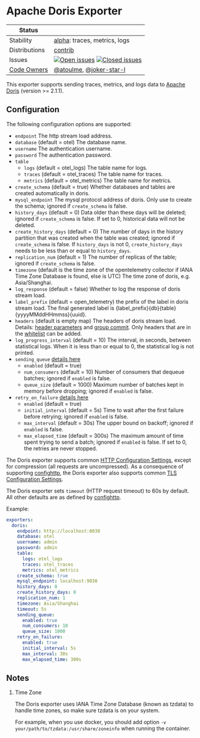# Apache Doris Exporter
<!-- status autogenerated section -->
| Status        |           |
| ------------- |-----------|
| Stability     | [alpha]: traces, metrics, logs   |
| Distributions | [contrib] |
| Issues        | [![Open issues](https://img.shields.io/github/issues-search/open-telemetry/opentelemetry-collector-contrib?query=is%3Aissue%20is%3Aopen%20label%3Aexporter%2Fdoris%20&label=open&color=orange&logo=opentelemetry)](https://github.com/open-telemetry/opentelemetry-collector-contrib/issues?q=is%3Aopen+is%3Aissue+label%3Aexporter%2Fdoris) [![Closed issues](https://img.shields.io/github/issues-search/open-telemetry/opentelemetry-collector-contrib?query=is%3Aissue%20is%3Aclosed%20label%3Aexporter%2Fdoris%20&label=closed&color=blue&logo=opentelemetry)](https://github.com/open-telemetry/opentelemetry-collector-contrib/issues?q=is%3Aclosed+is%3Aissue+label%3Aexporter%2Fdoris) |
| [Code Owners](https://github.com/open-telemetry/opentelemetry-collector-contrib/blob/main/CONTRIBUTING.md#becoming-a-code-owner)    | [@atoulme](https://www.github.com/atoulme), [@joker-star-l](https://www.github.com/joker-star-l) |

[alpha]: https://github.com/open-telemetry/opentelemetry-collector/blob/main/docs/component-stability.md#alpha
[contrib]: https://github.com/open-telemetry/opentelemetry-collector-releases/tree/main/distributions/otelcol-contrib
<!-- end autogenerated section -->

This exporter supports sending traces, metrics, and logs data to [Apache Doris](https://doris.apache.org/) (version >= 2.1.1). 

## Configuration

The following configuration options are supported:

* `endpoint` The http stream load address.
* `database` (default = otel) The database name.
* `username` The authentication username.
* `password` The authentication password.
* `table`
  * `logs` (default = otel_logs) The table name for logs.
  * `traces` (default = otel_traces) The table name for traces.
  * `metrics` (default = otel_metrics) The table name for metrics.
* `create_schema` (default = true) Whether databases and tables are created automatically in doris.
* `mysql_endpoint` The mysql protocol address of doris. Only use to create the schema; ignored if `create_schema` is false.
* `history_days` (default = 0) Data older than these days will be deleted; ignored if `create_schema` is false. If set to 0, historical data will not be deleted.
* `create_history_days` (default = 0) The number of days in the history partition that was created when the table was created; ignored if `create_schema` is false. If `history_days` is not 0, `create_history_days` needs to be less than or equal to `history_days`.
* `replication_num` (default = 1) The number of replicas of the table; ignored if `create_schema` is false.
* `timezone` (default is the time zone of the opentelemetry collector if IANA Time Zone Database is found, else is UTC) The time zone of doris, e.g. Asia/Shanghai.
* `log_response` (default = false) Whether to log the response of doris stream load.
* `label_prefix` (default = open_telemetry) the prefix of the label in doris stream load. The final generated label is {label_prefix}{db}{table}{yyyyMMddHHmmss}{uuid}.
* `headers` (default is empty map) The headers of doris stream load. Details: [header parameters](https://doris.apache.org/docs/data-operate/import/import-way/stream-load-manual#load-configuration-parameters) and [group commit](https://doris.apache.org/docs/data-operate/import/import-way/group-commit-manual#stream-load). Only headers that are in the [whitelist](./header_whitelist.txt) can be added.
* `log_progress_interval` (default = 10) The interval, in seconds, between statistical logs. When it is less than or equal to 0, the statistical log is not printed.
* `sending_queue`  [details here](https://github.com/open-telemetry/opentelemetry-collector/tree/main/exporter/exporterhelper#configuration)
  * `enabled` (default = true)
  * `num_consumers` (default = 10) Number of consumers that dequeue batches; ignored if `enabled` is false.
  * `queue_size` (default = 1000) Maximum number of batches kept in memory before dropping; ignored if `enabled` is false.
* `retry_on_failure` [details here](https://github.com/open-telemetry/opentelemetry-collector/tree/main/exporter/exporterhelper#configuration)
  * `enabled` (default = true)
  * `initial_interval` (default = 5s) Time to wait after the first failure before retrying; ignored if `enabled` is false.
  * `max_interval` (default = 30s) The upper bound on backoff; ignored if `enabled` is false.
  * `max_elapsed_time` (default = 300s) The maximum amount of time spent trying to send a batch; ignored if `enabled` is false. If set to 0, the retries are never stopped.

The Doris exporter supports common [HTTP Configuration Settings](https://github.com/open-telemetry/opentelemetry-collector/blob/main/config/confighttp/README.md#http-configuration-settings), except for compression (all requests are uncompressed). As a consequence of supporting [confighttp](https://github.com/open-telemetry/opentelemetry-collector/blob/main/config/confighttp/README.md#http-configuration-settings), the Doris exporter also supports common [TLS Configuration Settings](https://github.com/open-telemetry/opentelemetry-collector/blob/main/config/configtls/README.md#tls-configuration-settings).

The Doris exporter sets `timeout` (HTTP request timeout) to 60s by default. All other defaults are as defined by [confighttp](https://github.com/open-telemetry/opentelemetry-collector/blob/main/config/confighttp/README.md#http-configuration-settings).

Example:
```yaml
exporters:
  doris:
    endpoint: http://localhost:8030
    database: otel
    username: admin
    password: admin
    table:
      logs: otel_logs
      traces: otel_traces
      metrics: otel_metrics
    create_schema: true
    mysql_endpoint: localhost:9030
    history_days: 0
    create_history_days: 0
    replication_num: 1
    timezone: Asia/Shanghai
    timeout: 5s
    sending_queue:
      enabled: true
      num_consumers: 10
      queue_size: 1000
    retry_on_failure:
      enabled: true
      initial_interval: 5s
      max_interval: 30s
      max_elapsed_time: 300s
```

## Notes

1. Time Zone

    The Doris exporter uses IANA Time Zone Database (known as tzdata) to handle time zones, so make sure tzdata is on your system.

    For example, when you use docker, you should add option `-v your/path/to/tzdata:/usr/share/zoneinfo` when running the container.
